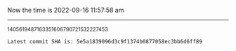 Now the time is 2022-09-16 11:57:58 am

---

<small>1405619487163351606790721532227453</small>

```txt
Latest commit SHA is: 5e5a1839096d3c9f1374b0877058ec3bb6d6ff89
```
